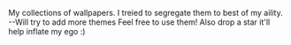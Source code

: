 My collections of wallpapers. I treied to segregate them to best of my aility. 
--Will try to add more themes
Feel free to use them! Also drop a star it'll help inflate my ego :)
